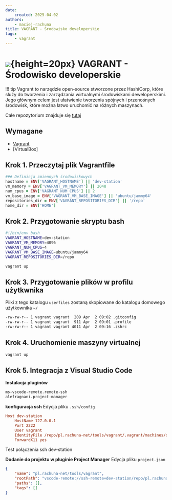 ```yaml
---
date:
    created: 2025-04-02
authors:
    - maciej-rachuna
title: VAGRANT - Środowisko developerskie
tags:
    - vagrant
---
```


# ![](https://gitlab.com/pl.rachuna-net/infrastructure/terraform/modules/gitlab-project/-/raw/main/images/vagrant.png){height=20px} VAGRANT - Środowisko developerskie

!!! tip
    Vagrant to narzędzie open-source stworzone przez HashiCorp, które służy do tworzenia i zarządzania wirtualnymi środowiskami deweloperskimi. Jego głównym celem jest ułatwienie tworzenia spójnych i przenośnych środowisk, które można łatwo uruchomić na różnych maszynach.

<!-- more -->

Całe repozytorium znajduje się [tutaj](https://gitlab.com/pl.rachuna-net/tools/vagrant)

## Wymagane
- [Vagrant](https://developer.hashicorp.com/vagrant/tutorials/get-started/install?product_intent=vagrant)
- [VirtualBox]

## Krok 1. Przeczytaj plik Vagrantfile
```ruby
### Definicja zmiennych środowiskowych
hostname = ENV['VAGRANT_HOSTNAME'] || 'dev-station'
vm_memory = ENV['VAGRANT_VM_MEMORY'] || 2048
num_cpus = ENV['VAGRANT_NUM_CPUS'] || 2
vm_base_image = ENV['VAGRANT_VM_BASE_IMAGE'] || 'ubuntu/jammy64'
repositories_dir = ENV['VAGRANT_REPOSITORIES_DIR'] || '/repo'
home_dir = ENV['HOME']
```
## Krok 2. Przygotowanie skryptu bash
```bash
#!/bin/env bash
VAGRANT_HOSTNAME=dev-station
VAGRANT_VM_MEMORY=4096
VAGRANT_NUM_CPUS=4
VAGRANT_VM_BASE_IMAGE=ubuntu/jammy64
VAGRANT_REPOSITORIES_DIR=/repo

vagrant up
```
## Krok 3. Przygotowanie plików w profilu użytkwnika
Pliki z tego katalogu `userfiles` zostaną skopiowane do katalogu domowego użytkownika `~/`

```bash
-rw-rw-r-- 1 vagrant vagrant  209 Apr  2 09:02 .gitconfig
-rw-rw-r-- 1 vagrant vagrant  911 Apr  2 09:01 .profile
-rw-rw-r-- 1 vagrant vagrant 4011 Apr  2 09:16 .zshrc
```
## Krok 4. Uruchomienie maszyny virtualnej
```bash
vagrant up
```
## Krok 5. Integracja z Visual Studio Code
**Instalacja pluginów**
```bash
ms-vscode-remote.remote-ssh
alefragnani.project-manager
```

**konfiguracja ssh**
Edycja pliku `.ssh/config`

```ini
Host dev-station
    HostName 127.0.0.1
    Port 2222
    User vagrant
    IdentityFile /repo/pl.rachuna-net/tools/vagrant/.vagrant/machines/default/virtualbox/private_key
    ForwardX11 yes
```
Test połączenia ssh dev-station

**Dodanie do projektu w pluginie Project Manager**
Edycja pliku `project.json`
```json
{
    "name": "pl.rachuna-net/tools/vagrant",
    "rootPath": "vscode-remote://ssh-remote+dev-station/repo/pl.rachuna-net/tools/vagrant",
    "paths": [],
    "tags": []
}
```